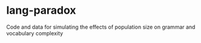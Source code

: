 # lang-paradox
Code and data for simulating the effects of population size on grammar and vocabulary complexity
